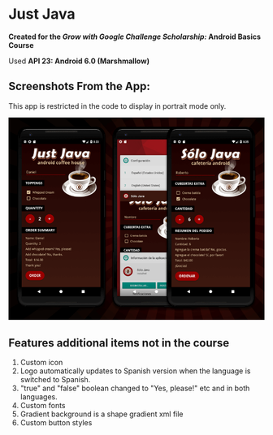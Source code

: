 # Just Java

**Created for the *Grow with Google Challenge Scholarship:* Android Basics Course**

Used **API 23: Android 6.0 (Marshmallow)**

## Screenshots From the App:
This app is restricted in the code to display in portrait mode only.

![Portrait Views](./app/src/main/res/drawable/just_java_screenshot.png)

## Features additional items not in the course
1. Custom icon
2. Logo automatically updates to Spanish version when the language is switched to Spanish.
3. "true" and "false" boolean changed to "Yes, please!" etc and in both languages.
4. Custom fonts
5. Gradient background is a shape gradient xml file
6. Custom button styles
